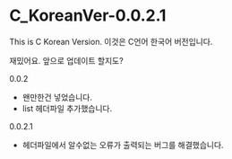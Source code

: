 # C_KoreanVer-0.0.2.1
This is C Korean Version. 이것은 C언어 한국어 버전입니다.

재밌어요. 앞으로 업데이트 할지도?

0.0.2
- 왠만한건 넣었습니다.
- list 헤더파일 추가했습니다.

0.0.2.1
- 헤더파일에서 알수없는 오류가 출력되는 버그를 해결했습니다.
